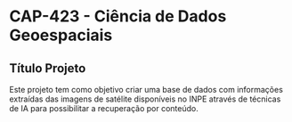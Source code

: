 # CAP-423 - Ciência de Dados Geoespaciais

## Título Projeto

Este projeto tem como objetivo criar uma base de dados com informações extraídas das imagens de satélite disponíveis no INPE através de técnicas de IA para possibilitar a recuperação por conteúdo.



